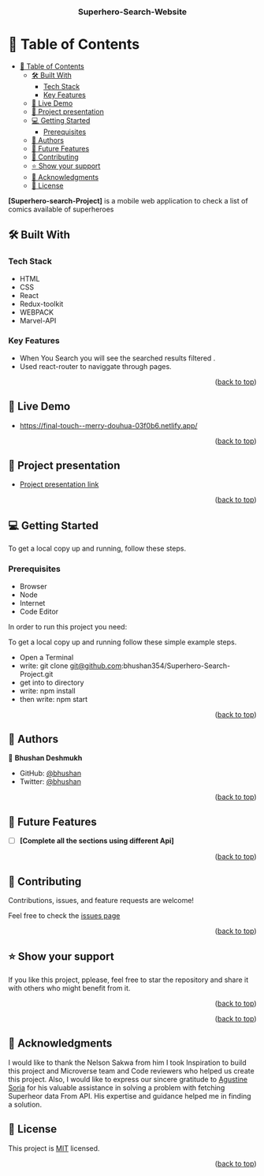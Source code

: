 <a name="readme-top"></a>
<div align="center">
<h3><b>Superhero-Search-Website</b></h3>
</div>

# 📗 Table of Contents

- [📗 Table of Contents](#-table-of-contents)
  - [🛠 Built With ](#-built-with-)
    - [Tech Stack ](#tech-stack-)
    - [Key Features ](#key-features-)
  - [🚀 Live Demo ](#-live-demo-)
  - [🚀 Project presentation ](#-project-presentation-)
  - [💻 Getting Started ](#-getting-started-)
    - [Prerequisites](#prerequisites)
  - [👥 Authors ](#-authors-)
  - [🔭 Future Features ](#-future-features-)
  - [🤝 Contributing ](#-contributing-)
  - [⭐️ Show your support ](#️-show-your-support-)
  - [🙏 Acknowledgments ](#-acknowledgments-)
  - [📝 License ](#-license-)
 
**[Superhero-search-Project]** is a mobile web application to check a list of comics available of superheroes


## 🛠 Built With <a name="built-with"></a>

### Tech Stack <a name="tech-stack"></a>
 - HTML 
 - CSS
 - React
 - Redux-toolkit
 - WEBPACK
 - Marvel-API

### Key Features <a name="key-features"></a>

- When You Search you will see the searched results filtered .
- Used react-router to naviggate through pages.

<p align="right">(<a href="#readme-top">back to top</a>)</p>

## 🚀 Live Demo <a name="live-demo"></a>

- https://final-touch--merry-douhua-03f0b6.netlify.app/

<p align="right">(<a href="#readme-top">back to top</a>)</p>

## 🚀 Project presentation <a name="live-demo"></a>

- [Project presentation link](https://drive.google.com/file/d/1DLrnDYy-_wef153-CCEMP3wsz0uk5aqB/view?usp=sharing)

<p align="right">(<a href="#readme-top">back to top</a>)</p>

## 💻 Getting Started <a name="getting-started"></a>

To get a local copy up and running, follow these steps.

### Prerequisites
- Browser
- Node
- Internet
- Code Editor

In order to run this project you need:

To get a local copy up and running follow these simple example steps.

- Open a Terminal
- write: git clone git@github.com:bhushan354/Superhero-Search-Project.git
- get into to directory
- write: npm install
- then write: npm start
  
<p align="right">(<a href="#readme-top">back to top</a>)</p>

## 👥 Authors <a name="authors"></a>

👤 **Bhushan Deshmukh**
- GitHub: [@bhushan](https://github.com/bhushan354)
- Twitter: [@bhushan](https://twitter.com/Bhushan_4885)
  

<p align="right">(<a href="#readme-top">back to top</a>)</p>



## 🔭 Future Features <a name="future-features"></a>

- [ ] **[Complete all the sections using different Api]**

<p align="right">(<a href="#readme-top">back to top</a>)</p>


## 🤝 Contributing <a name="contributing"></a>

Contributions, issues, and feature requests are welcome!

Feel free to check the [issues page](https://github.com/bhushan354/Superhero-Search-Project/issues)

<p align="right">(<a href="#readme-top">back to top</a>)</p>


## ⭐️ Show your support <a name="support"></a>

If you like this project, pplease, feel free to star the repository and share it with others who might benefit from it.

<p align="right">(<a href="#readme-top">back to top</a>)</p>

<p align="right">(<a href="#readme-top">back to top</a>)</p>

## 🙏 Acknowledgments <a name="acknowledgements"></a>

I would like to thank the Nelson Sakwa from him I took Inspiration to build this project and Microverse team and Code reviewers who helped us create this project. Also, I would like to express our sincere gratitude to [Agustine Soria](https://github.com/SaveryIV) for his valuable assistance in solving a problem with fetching Superheor data From API. His expertise and guidance helped me in finding a solution.


## 📝 License <a name="license"></a>

This project is [MIT](./LICENSE) licensed.

<p align="right">(<a href="#readme-top">back to top</a>)</p>
